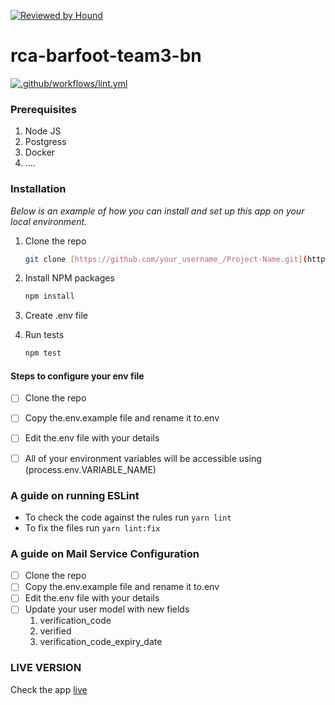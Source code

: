 [![Reviewed by Hound](https://img.shields.io/badge/Reviewed_by-Hound-8E64B0.svg)](https://houndci.com)
# rca-barfoot-team3-bn

[![.github/workflows/lint.yml](https://github.com/atlp-rwanda/rca-barfoot-team3-bn/actions/workflows/lint.yml/badge.svg)](https://github.com/atlp-rwanda/rca-barfoot-team3-bn/actions/workflows/lint.yml)
### Prerequisites

1. Node JS
2. Postgress 
3. Docker 
4. ....

### Installation

_Below is an example of how you can install and set up this app on your local environment._

1. Clone the repo
   ```sh
   git clone [https://github.com/your_username_/Project-Name.git](https://github.com/atlp-rwanda/rca-barfoot-team3-bn.git)
   ```
2. Install NPM packages
   ```sh
   npm install
   ```
   
3. Create .env file 


4. Run tests
   ```sh
   npm test
   ```

#### Steps to configure your env file

- [ ] Clone the repo
- [ ] Copy the.env.example file and rename it to.env
- [ ] Edit the.env file with your details
- [ ] All of your environment variables will be accessible using (process.env.VARIABLE_NAME)


### A guide on running ESLint

- To check the code against the rules run `yarn lint`
- To fix the files run `yarn lint:fix`

### A guide on Mail Service Configuration

- [ ] Clone the repo
- [ ] Copy the.env.example file and rename it to.env
- [ ] Edit the.env file with your details
- [ ] Update your user model with new fields
   1. verification_code
   2. verified
   3. verification_code_expiry_date


### LIVE VERSION
Check the app [live](https://team-3-barefoot.onrender.com/)